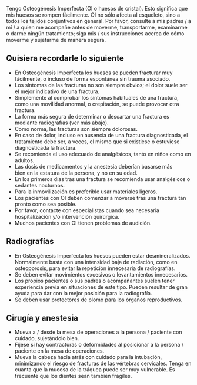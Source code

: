 Tengo Osteogénesis Imperfecta (OI o huesos de cristal). Esto significa que mis huesos se rompen fácilmente. OI no sólo afecta al esqueleto, sino a todos los tejidos conjuntivos en general. Por favor, consulte a mis padres / a mí / a quien me acompañe antes de moverme, transportarme, examinarme o darme ningún tratamiento; siga mis / sus instrucciones acerca de cómo moverme y sujetarme de manera segura.

## Quisiera recordarle lo siguiente
- En Osteogénesis Imperfecta los huesos se pueden fracturar muy fácilmente, o incluso de forma espontánea sin trauma asociado.
- Los síntomas de las fracturas no son siempre obvios; el dolor suele ser el mejor indicativo de una fractura.
- Simplemente al comprobar los síntomas habituales de una fractura, como una movilidad anormal, o crepitación, se puede provocar otra fractura.
- La forma más segura de determinar o descartar una fractura es mediante radiografías (ver más abajo).
- Como norma, las fracturas son siempre dolorosas.
- En caso de dolor, incluso en ausencia de una fractura diagnosticada, el tratamiento debe ser, a veces, el mismo que si existiese o estuviese diagnosticada la fractura.
- Se recomienda el uso adecuado de analgésicos, tanto en niños como en adultos.
- Las dosis de medicamentos y la anestesia deberían basarse más bien en la estatura de la persona, y no en su edad.
- En los primeros días tras una fractura se recomienda usar analgésicos o sedantes nocturnos.
- Para la inmovilización es preferible usar materiales ligeros.
- Los pacientes con OI deben comenzar a moverse tras una fractura tan pronto como sea posible.
- Por favor, contacte con especialistas cuando sea necesaria hospitalización y/o intervención quirúrgica.
- Muchos pacientes con OI tienen problemas de audición.

## Radiografías
- En Osteogénesis Imperfecta los huesos pueden estar desmineralizados. Normalmente basta con una intensidad baja de radiación, como en osteoporosis, para evitar la repetición innecesaria de radiografías.
- Se deben evitar movimientos excesivos o levantamientos innecesarios.
- Los propios pacientes o sus padres o acompañantes suelen tener experiencia previa en situaciones de este tipo. Pueden resultar de gran ayuda para dar con la mejor posición para la radiografía.
- Se deben usar protectores de plomo para los órganos reproductivos.

## Cirugía y anestesia
- Mueva a / desde la mesa de operaciones a la persona / paciente con cuidado, sujetándolo bien.
- Fíjese si hay contracturas o deformidades al posicionar a la persona / paciente en la mesa de operaciones.
- Mueva la cabeza hacia atrás con cuidado para la intubación, minimizando el riesgo de fracturas de las vértebras cervicales.
	Tenga en cuanta que la mucosa de la tráquea puede ser muy vulnerable. Es frecuente que los dientes sean también frágiles.